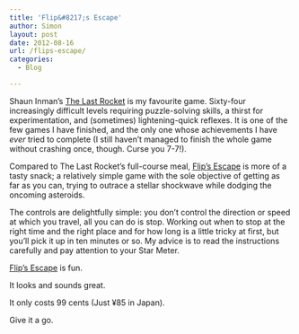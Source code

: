 ```yaml
---
title: 'Flip&#8217;s Escape'
author: Simon
layout: post
date: 2012-08-16
url: /flips-escape/
categories:
  - Blog

---
```

Shaun Inman’s [The Last Rocket][1] is my favourite game. Sixty-four increasingly difficult levels requiring puzzle-solving skills, a thirst for experimentation, and (sometimes) lightening-quick reflexes. It is one of the few games I have finished, and the only one whose achievements I have _ever_ tried to complete (I still haven’t managed to finish the whole game without crashing once, though. Curse you 7-7!).

Compared to The Last Rocket’s full-course meal, [Flip’s Escape][2] is more of a tasty snack; a relatively simple game with the sole objective of getting as far as you can, trying to outrace a stellar shockwave while dodging the oncoming asteroids.

The controls are delightfully simple: you don’t control the direction or speed at which you travel, all you can do is stop. Working out when to stop at the right time and the right place and for how long is a little tricky at first, but you’ll pick it up in ten minutes or so. My advice is to read the instructions carefully and pay attention to your Star Meter.

[Flip’s Escape][3] is fun.
  
It looks and sounds great.
  
It only costs 99 cents (Just ¥85 in Japan).

Give it a go.

 [1]: http://shauninman.com/lastrocket/ "The Last Rocket website"
 [2]: http://itunes.apple.com/us/app/flips-escape/id546109449?ls=1&#038;mt=8 "Flip's Escape on the App Store"
 [3]: http://itunes.apple.com/us/app/flips-escape/id546109449?ls=1&#038;mt=8